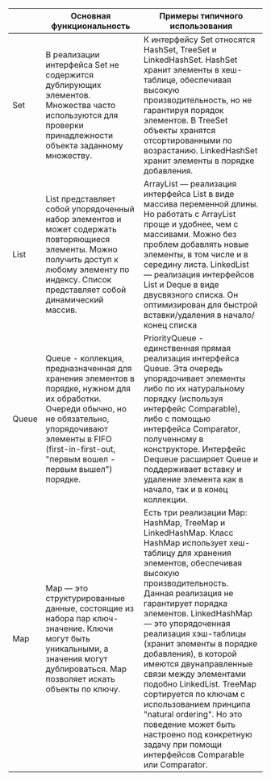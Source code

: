 |   |  Основная функциональность |  Примеры типичного использования |   
|---|---|---|
|  Set |  В реализации интерфейса Set не содержится дублирующих элементов. Множества часто используются для проверки принадлежности объекта заданному множеству.  | К интерфейсу Set относятся HashSet, TreeSet и LinkedHashSet. HashSet хранит элементы в хеш-таблице, обеспечивая высокую производительность, но не гарантируя порядок элементов. В TreeSet объекты хранятся отсортированными по возрастанию. LinkedHashSet хранит элементы в порядке добавления.|  
| List  |List представляет собой упорядоченный набор элементов и может содержать повторяющиеся элементы. Можно получить доступ к любому элементу по индексу. Список представляет собой динамический массив. |  ArrayList — реализация интерфейса List в виде массива переменной длины. Но работать с ArrayList проще и удобнее, чем с массивами. Можно без проблем добавлять новые элементы, в том числе и в середину листа. LinkedList — реализация интерфейсов List и Deque в виде двусвязного списка. Он оптимизирован для быстрой вставки/удаления в начало/конец списка|   
| Queue  | Queue - коллекция, предназначенная для хранения элементов в порядке, нужном для их обработки. Очереди обычно, но не обязательно, упорядочивают элементы в FIFO (first-in-first-out, "первым вошел - первым вышел") порядке.  |  PriorityQueue - единственная прямая реализация интерфейса Queue. Эта очередь упорядочивает элементы либо по их натуральному порядку (используя интерфейс Comparable), либо с помощью интерфейса Comparator, полученному в конструкторе. Интерфейс Dequeue расширяет Queue и поддерживает вставку и удаление элемента как в начало, так и в конец коллекции.|  
| Map  | Map — это структурированные данные, состоящие из набора пар ключ-значение. Ключи могут быть уникальными, а значения могут дублироваться. Map позволяет искать объекты по ключу.  | Есть три реализации Map: HashMap, TreeMap и LinkedHashMap. Класс HashMap использует хеш-таблицу для хранения элементов, обеспечивая высокую производительность. Данная реализация не гарантирует порядка элементов. LinkedHashMap — это упорядоченная реализация хэш-таблицы (хранит элементы в порядке добавления), в которой имеются двунаправленные связи между элементами подобно LinkedList. TreeMap сортируется по ключам с использованием принципа "natural ordering". Но это поведение может быть настроено под конкретную задачу при помощи интерфейсов Comparable или Comparator.   |  